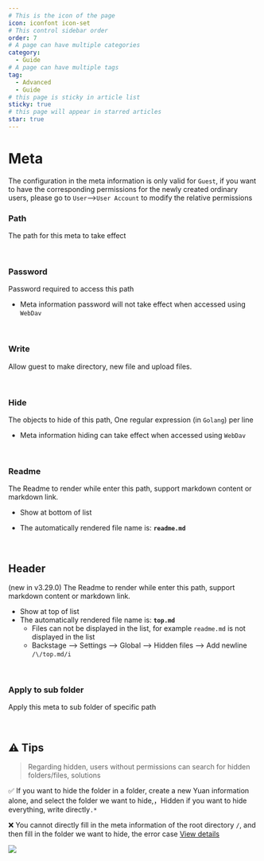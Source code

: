 ```yaml
---
# This is the icon of the page
icon: iconfont icon-set
# This control sidebar order
order: 7
# A page can have multiple categories
category:
  - Guide
# A page can have multiple tags
tag:
  - Advanced
  - Guide
# this page is sticky in article list
sticky: true
# this page will appear in starred articles
star: true
---
```


# Meta
The configuration in the meta information is only valid for `Guest`, if you want to have the corresponding permissions for the newly created ordinary users, please go to `User`-->`User Account` to modify the relative permissions

### **Path**

The path for this meta to take effect

<br/>



### **Password**
Password required to access this path

- Meta information password will not take effect when accessed using `WebDav`

<br/>



### **Write**
Allow guest to make directory, new file and upload files.

<br/>



### **Hide**
The objects to hide of this path, One regular expression (in `Golang`) per line

- Meta information hiding can take effect when accessed using `WebDav`

<br/>



### **Readme**
The Readme to render while enter this path, support markdown content or markdown link.

- Show at bottom of list

- The automatically rendered file name is: **`readme.md`**

<br/>



## **Header**

(new in v3.29.0) The Readme to render while enter this path, support markdown content or markdown link.

- Show at top of list
- The automatically rendered file name is: **`top.md`**
  - Files can not be displayed in the list, for example `readme.md` is not displayed in the list
  - Backstage --> Settings --> Global --> Hidden files --> Add newline `/\/top.md/i`

<br/>



### **Apply to sub folder**
Apply this meta to sub folder of specific path

<br/>





## :warning: Tips

> Regarding hidden, users without permissions can search for hidden folders/files, solutions

:white_check_mark: If you want to hide the folder in a folder, create a new Yuan information alone, and select the folder we want to hide,，Hidden if you want to hide everything, write directly`.*`

:x: You cannot directly fill in the meta information of the root directory `/`, and then fill in the folder we want to hide, the error case [View details](https://github.com/alist-org/alist/issues/4494)

![](/img/advanced/hide-tips.png)

